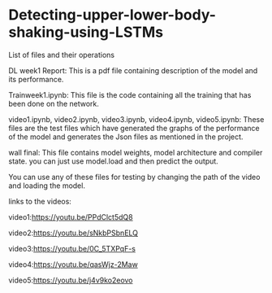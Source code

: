 # Detecting-upper-lower-body-shaking-using-LSTMs
List of files and their operations

DL week1 Report: This is a pdf file containing description of the model and its performance.

Trainweek1.ipynb: This file is the code containing all the training that has been done on the network.

video1.ipynb, video2.ipynb, video3.ipynb, video4.ipynb, video5.ipynb: These files are the test files which have generated the graphs of the performance of the model and generates the Json files as mentioned in the project.

wall final: This file contains model weights, model architecture and compiler state. you can just use model.load and then predict the output.

You can use any of these files for testing by changing the path of the video and loading the model.  

links to the videos:

video1:https://youtu.be/PPdClct5dQ8

video2:https://youtu.be/sNkbPSbnELQ

video3:https://youtu.be/0C_5TXPqF-s

video4:https://youtu.be/qasWjz-2Maw

video5:https://youtu.be/j4v9ko2eovo

